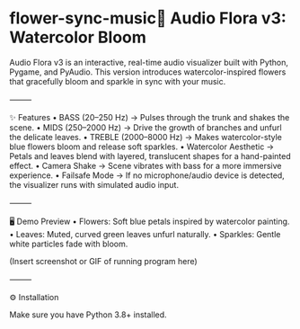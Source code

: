 # flower-sync-music🌸 Audio Flora v3: Watercolor Bloom

Audio Flora v3 is an interactive, real-time audio visualizer built with Python, Pygame, and PyAudio.
This version introduces watercolor-inspired flowers that gracefully bloom and sparkle in sync with your music.

⸻

✨ Features
	•	BASS (20–250 Hz) → Pulses through the trunk and shakes the scene.
	•	MIDS (250–2000 Hz) → Drive the growth of branches and unfurl the delicate leaves.
	•	TREBLE (2000–8000 Hz) → Makes watercolor-style blue flowers bloom and release soft sparkles.
	•	Watercolor Aesthetic → Petals and leaves blend with layered, translucent shapes for a hand-painted effect.
	•	Camera Shake → Scene vibrates with bass for a more immersive experience.
	•	Failsafe Mode → If no microphone/audio device is detected, the visualizer runs with simulated audio input.

⸻

🖥️ Demo Preview
	•	Flowers: Soft blue petals inspired by watercolor painting.
	•	Leaves: Muted, curved green leaves unfurl naturally.
	•	Sparkles: Gentle white particles fade with bloom.

(Insert screenshot or GIF of running program here)

⸻

⚙️ Installation

Make sure you have Python 3.8+ installed.
